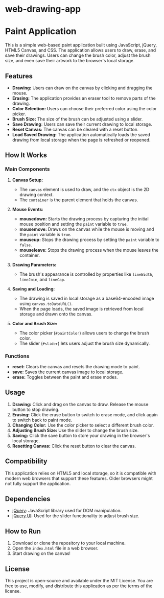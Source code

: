 # web-drawing-app
# Paint Application

This is a simple web-based paint application built using JavaScript, jQuery, HTML5 Canvas, and CSS. The application allows users to draw, erase, and save their drawings. Users can change the brush color, adjust the brush size, and even save their artwork to the browser's local storage.

## Features

- **Drawing:** Users can draw on the canvas by clicking and dragging the mouse.
- **Erasing:** The application provides an eraser tool to remove parts of the drawing.
- **Color Selection:** Users can choose their preferred color using the color picker.
- **Brush Size:** The size of the brush can be adjusted using a slider.
- **Save Drawing:** Users can save their current drawing to local storage.
- **Reset Canvas:** The canvas can be cleared with a reset button.
- **Load Saved Drawing:** The application automatically loads the saved drawing from local storage when the page is refreshed or reopened.

## How It Works

### Main Components

1. **Canvas Setup:** 
   - The `canvas` element is used to draw, and the `ctx` object is the 2D drawing context.
   - The `container` is the parent element that holds the canvas.

2. **Mouse Events:**
   - **mousedown:** Starts the drawing process by capturing the initial mouse position and setting the `paint` variable to `true`.
   - **mousemove:** Draws on the canvas while the mouse is moving and the `paint` variable is `true`.
   - **mouseup:** Stops the drawing process by setting the `paint` variable to `false`.
   - **mouseleave:** Stops the drawing process when the mouse leaves the container.

3. **Drawing Parameters:**
   - The brush's appearance is controlled by properties like `lineWidth`, `lineJoin`, and `lineCap`.

4. **Saving and Loading:**
   - The drawing is saved in local storage as a base64-encoded image using `canvas.toDataURL()`.
   - When the page loads, the saved image is retrieved from local storage and drawn onto the canvas.

5. **Color and Brush Size:**
   - The color picker (`#paintColor`) allows users to change the brush color.
   - The slider (`#slider`) lets users adjust the brush size dynamically.

### Functions

- **reset:** Clears the canvas and resets the drawing mode to paint.
- **save:** Saves the current canvas image to local storage.
- **erase:** Toggles between the paint and erase modes.

## Usage

1. **Drawing:** Click and drag on the canvas to draw. Release the mouse button to stop drawing.
2. **Erasing:** Click the erase button to switch to erase mode, and click again to switch back to paint mode.
3. **Changing Color:** Use the color picker to select a different brush color.
4. **Adjusting Brush Size:** Use the slider to change the brush size.
5. **Saving:** Click the save button to store your drawing in the browser's local storage.
6. **Resetting Canvas:** Click the reset button to clear the canvas.

## Compatibility

This application relies on HTML5 and local storage, so it is compatible with modern web browsers that support these features. Older browsers might not fully support the application.

## Dependencies

- [jQuery](https://jquery.com/): JavaScript library used for DOM manipulation.
- [jQuery UI](https://jqueryui.com/): Used for the slider functionality to adjust brush size.

## How to Run

1. Download or clone the repository to your local machine.
2. Open the `index.html` file in a web browser.
3. Start drawing on the canvas!

## License

This project is open-source and available under the MIT License. You are free to use, modify, and distribute this application as per the terms of the license.
